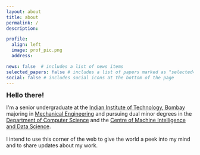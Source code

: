 ```yaml
---
layout: about
title: about
permalink: /
description:

profile:
  align: left
  image: prof_pic.png
  address:

news: false  # includes a list of news items
selected_papers: false # includes a list of papers marked as "selected={true}"
social: false # includes social icons at the bottom of the page
---
```


<!-- <br> -->
<span style="font-weight:bold; font-size: large" > Hello there!</span>

I'm a senior undergraduate at the [Indian Institute of Technology, Bombay](https://www.iitb.ac.in/) majoring in [Mechanical Engineering](https://www.me.iitb.ac.in/) and pursuing dual minor degrees in the [Department of Computer Science](https://www.cse.iitb.ac.in/) and the [Centre of Machine Intelligence and Data Science](https://www.minds.iitb.ac.in/). <br><br>
I intend to use this corner of the web to give the world a peek into my mind and to share updates about my work.